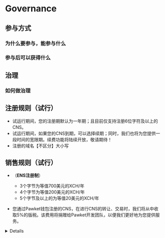 # Governance

## 参与方式
### 为什么要参与，能参与什么
### 参与后可以获得什么
## 治理
### 如何做治理

## 注册规则（试行）

- 试运行期间，您的注册期默认为一年期；且目前仅支持注册6位字符及以上的CNS。
- 试运行期间，如果您的CNS到期，可以选择续期；同时，我们也将为您提供一段时间的宽限期。续费功能将陆续开放，敬请期待！
- 注册的域名【不区分】大小写

## 销售规则（试行）
- （**ENS注册制**）
  - 3个字节为等值700美元的XCH/年
  - 4个字节为等值200美元的XCH/年
  - 5个字节及以上的为等值20美元的XCH/年

- 您通过Pawket钱包注册的CNS，在进行CNS的转让、交易时，我们将从中收取5%的版税。该费用将捐赠给Pawket开发团队，以便我们更好地为您提供服务。

<details>

## 开放注册方式、时间

The CNS is available as a test version from now until December 31, 2023. We expect to go live with the beta version first in the third quarter of 2022, and then release the V1 version. The test version of the domain name registration does not require any fees, and the domain name will be reset at the end of the test, after which you can register the official CNS on the V1 version. V1 version is initially an invitation-based registration system, in the form of a whitelist (whitelist rules will be released later, please pay attention to our website and Twitter notification). We expect to gradually open public registration for V1 in Q4 2022.

## Registration Rules

- During the trial period, your registration period will be one year by default; and only CNSs with 6 characters and above are currently supported for registration.
- During the trial period, if your CNS expires, you can choose to renew; and we will also provide you with a grace period for a period of time. The renewal function will be opened one after another, so stay tuned!
- Registered domain names [not distinguishable] case


- If you register CNS through Pawket Wallet, we will charge 5% royalty when you transfer or trade CNS. This fee will be donated to the Pawket development team so that we can better serve you.

</details>